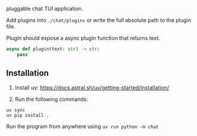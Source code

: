 pluggable chat TUI application.

Add plugins into `./chat/plugins` or write the full absolute path to the plugin file.

Plugin should expose a async plugin function that returns text.

```py
async def plugin(text: str) -> str:
    pass
```

## Installation

1. Install uv: <https://docs.astral.sh/uv/getting-started/installation/>

2. Run the following commands:

```shell
uv sync
uv pip install .
```

Run the program from anywhere using `uv run python -m chat`
